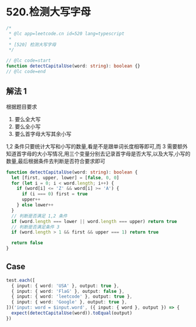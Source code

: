 # 520.检测大写字母

```ts
/*
 * @lc app=leetcode.cn id=520 lang=typescript
 *
 * [520] 检测大写字母
 */

// @lc code=start
function detectCapitalUse(word: string): boolean {}
// @lc code=end
```

## 解法 1

根据题目要求

1. 要么全大写
2. 要么全小写
3. 要么首字母大写其余小写

1,2 条件只要统计大写和小写的数量,看是不是跟单词长度相等即可,而 3 需要额外知道首字母的大小写情况,用三个变量分别去记录首字母是否大写,以及大写,小写的数量,最后根据条件去判断是否符合要求即可

```ts
function detectCapitalUse(word: string): boolean {
  let [first, upper, lower] = [false, 0, 0]
  for (let i = 0; i < word.length; i++) {
    if (word[i] <= 'Z' && word[i] >= 'A') {
      if (i === 0) first = true
      upper++
    } else lower++
  }
  // 判断是否满足 1,2 条件
  if (word.length === lower || word.length === upper) return true
  // 判断是否满足条件 3
  if (word.length > 1 && first && upper === 1) return true

  return false
}
```

## Case

```ts
test.each([
  { input: { word: 'USA' }, output: true },
  { input: { word: 'FlaG' }, output: false },
  { input: { word: 'leetcode' }, output: true },
  { input: { word: 'Google' }, output: true },
])('input: word = $input.word', ({ input: { word }, output }) => {
  expect(detectCapitalUse(word)).toEqual(output)
})
```
